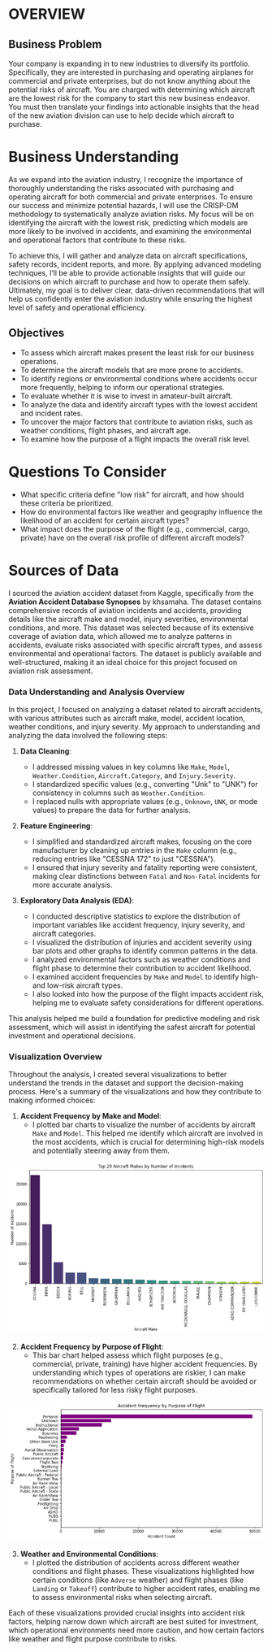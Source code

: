 
# OVERVIEW

## Business Problem

Your company is expanding in to new industries to diversify its portfolio. Specifically, they are interested in purchasing and operating airplanes for commercial and private enterprises, but do not know anything about the potential risks of aircraft. You are charged with determining which aircraft are the lowest risk for the company to start this new business endeavor. You must then translate your findings into actionable insights that the head of the new aviation division can use to help decide which aircraft to purchase.

# Business Understanding
As we expand into the aviation industry, I recognize the importance of thoroughly understanding the risks associated with purchasing and operating aircraft for both commercial and private enterprises. To ensure our success and minimize potential hazards, I will use the CRISP-DM methodology to systematically analyze aviation risks. My focus will be on identifying the aircraft with the lowest risk, predicting which models are more likely to be involved in accidents, and examining the environmental and operational factors that contribute to these risks.

To achieve this, I will gather and analyze data on aircraft specifications, safety records, incident reports, and more. By applying advanced modeling techniques, I’ll be able to provide actionable insights that will guide our decisions on which aircraft to purchase and how to operate them safely. Ultimately, my goal is to deliver clear, data-driven recommendations that will help us confidently enter the aviation industry while ensuring the highest level of safety and operational efficiency.

## Objectives
- To assess which aircraft makes present the least risk for our business operations.
- To determine the aircraft models that are more prone to accidents.
- To identify regions or environmental conditions where accidents occur more frequently, helping to inform our operational strategies.
- To evaluate whether it is wise to invest in amateur-built aircraft.
- To analyze the data and identify aircraft types with the lowest accident and incident rates.
- To uncover the major factors that contribute to aviation risks, such as weather conditions, flight phases, and aircraft age.
- To examine how the purpose of a flight impacts the overall risk level.

# Questions To Consider
* What specific criteria define "low risk" for aircraft, and how should these criteria be prioritized.
* How do environmental factors like weather and geography influence the likelihood of an accident for certain aircraft types?
* What impact does the purpose of the flight (e.g., commercial, cargo, private) have on the overall risk profile of different aircraft models?

# Sources of Data
I sourced the aviation accident dataset from Kaggle, specifically from the **Aviation Accident Database Synopses** by khsamaha. The dataset contains comprehensive records of aviation incidents and accidents, providing details like the aircraft make and model, injury severities, environmental conditions, and more. This dataset was selected because of its extensive coverage of aviation data, which allowed me to analyze patterns in accidents, evaluate risks associated with specific aircraft types, and assess environmental and operational factors. The dataset is publicly available and well-structured, making it an ideal choice for this project focused on aviation risk assessment. 



### Data Understanding and Analysis Overview

In this project, I focused on analyzing a dataset related to aircraft accidents, with various attributes such as aircraft make, model, accident location, weather conditions, and injury severity. My approach to understanding and analyzing the data involved the following steps:

1. **Data Cleaning**:
   - I addressed missing values in key columns like `Make`, `Model`, `Weather.Condition`, `Aircraft.Category`, and `Injury.Severity`.
   - I standardized specific values (e.g., converting "Unk" to "UNK") for consistency in columns such as `Weather.Condition`.
   - I replaced nulls with appropriate values (e.g., `Unknown`, `UNK`, or mode values) to prepare the data for further analysis.

2. **Feature Engineering**:
   - I simplified and standardized aircraft makes, focusing on the core manufacturer by cleaning up entries in the `Make` column (e.g., reducing entries like "CESSNA 172" to just "CESSNA").
   - I ensured that injury severity and fatality reporting were consistent, making clear distinctions between `Fatal` and `Non-Fatal` incidents for more accurate analysis.

3. **Exploratory Data Analysis (EDA)**:
   - I conducted descriptive statistics to explore the distribution of important variables like accident frequency, injury severity, and aircraft categories.
   - I visualized the distribution of injuries and accident severity using bar plots and other graphs to identify common patterns in the data.
   - I analyzed environmental factors such as weather conditions and flight phase to determine their contribution to accident likelihood.
   - I examined accident frequencies by `Make` and `Model` to identify high- and low-risk aircraft types.
   - I also looked into how the purpose of the flight impacts accident risk, helping me to evaluate safety considerations for different operations.

This analysis helped me build a foundation for predictive modeling and risk assessment, which will assist in identifying the safest aircraft for potential investment and operational decisions.


### Visualization Overview

Throughout the analysis, I created several visualizations to better understand the trends in the dataset and support the decision-making process. Here's a summary of the visualizations and how they contribute to making informed choices:

1. **Accident Frequency by Make and Model**:
   - I plotted bar charts to visualize the number of accidents by aircraft `Make` and `Model`. This helped me identify which aircraft are involved in the most accidents, which is crucial for determining high-risk models and potentially steering away from them.
  
  ![Top 20 Aircraft Makes by Number of Incidents](image-3.png)

2. **Accident Frequency by Purpose of Flight**:
   - This bar chart helped assess which flight purposes (e.g., commercial, private, training) have higher accident frequencies. By understanding which types of operations are riskier, I can make recommendations on whether certain aircraft should be avoided or specifically tailored for less risky flight purposes.

![Accident Frequency by Purpose of Flight](image-2.png)

3. **Weather and Environmental Conditions**:
   - I plotted the distribution of accidents across different weather conditions and flight phases. These visualizations highlighted how certain conditions (like `Adverse` weather) and flight phases (like `Landing` or `Takeoff`) contribute to higher accident rates, enabling me to assess environmental risks when selecting aircraft.

Each of these visualizations provided crucial insights into accident risk factors, helping narrow down which aircraft are best suited for investment, which operational environments need more caution, and how certain factors like weather and flight purpose contribute to risks.